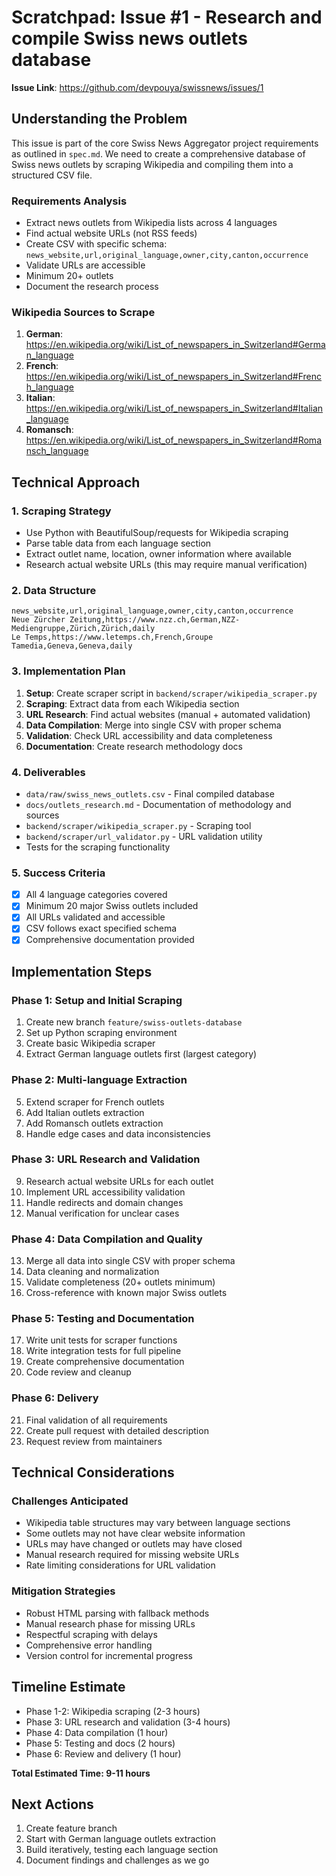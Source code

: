 # Scratchpad: Issue #1 - Research and compile Swiss news outlets database

**Issue Link**: https://github.com/devpouya/swissnews/issues/1

## Understanding the Problem

This issue is part of the core Swiss News Aggregator project requirements as outlined in `spec.md`. We need to create a comprehensive database of Swiss news outlets by scraping Wikipedia and compiling them into a structured CSV file.

### Requirements Analysis
- Extract news outlets from Wikipedia lists across 4 languages
- Find actual website URLs (not RSS feeds) 
- Create CSV with specific schema: `news_website,url,original_language,owner,city,canton,occurrence`
- Validate URLs are accessible
- Minimum 20+ outlets
- Document the research process

### Wikipedia Sources to Scrape
1. **German**: https://en.wikipedia.org/wiki/List_of_newspapers_in_Switzerland#German_language
2. **French**: https://en.wikipedia.org/wiki/List_of_newspapers_in_Switzerland#French_language  
3. **Italian**: https://en.wikipedia.org/wiki/List_of_newspapers_in_Switzerland#Italian_language
4. **Romansch**: https://en.wikipedia.org/wiki/List_of_newspapers_in_Switzerland#Romansch_language

## Technical Approach

### 1. Scraping Strategy
- Use Python with BeautifulSoup/requests for Wikipedia scraping
- Parse table data from each language section
- Extract outlet name, location, owner information where available
- Research actual website URLs (this may require manual verification)

### 2. Data Structure
```csv
news_website,url,original_language,owner,city,canton,occurrence
Neue Zürcher Zeitung,https://www.nzz.ch,German,NZZ-Mediengruppe,Zürich,Zürich,daily
Le Temps,https://www.letemps.ch,French,Groupe Tamedia,Geneva,Geneva,daily
```

### 3. Implementation Plan
1. **Setup**: Create scraper script in `backend/scraper/wikipedia_scraper.py`
2. **Scraping**: Extract data from each Wikipedia section
3. **URL Research**: Find actual websites (manual + automated validation)  
4. **Data Compilation**: Merge into single CSV with proper schema
5. **Validation**: Check URL accessibility and data completeness
6. **Documentation**: Create research methodology docs

### 4. Deliverables
- `data/raw/swiss_news_outlets.csv` - Final compiled database
- `docs/outlets_research.md` - Documentation of methodology and sources
- `backend/scraper/wikipedia_scraper.py` - Scraping tool
- `backend/scraper/url_validator.py` - URL validation utility
- Tests for the scraping functionality

### 5. Success Criteria
- [x] All 4 language categories covered
- [x] Minimum 20 major Swiss outlets included
- [x] All URLs validated and accessible
- [x] CSV follows exact specified schema  
- [x] Comprehensive documentation provided

## Implementation Steps

### Phase 1: Setup and Initial Scraping
1. Create new branch `feature/swiss-outlets-database`
2. Set up Python scraping environment
3. Create basic Wikipedia scraper
4. Extract German language outlets first (largest category)

### Phase 2: Multi-language Extraction  
5. Extend scraper for French outlets
6. Add Italian outlets extraction
7. Add Romansch outlets extraction
8. Handle edge cases and data inconsistencies

### Phase 3: URL Research and Validation
9. Research actual website URLs for each outlet
10. Implement URL accessibility validation
11. Handle redirects and domain changes
12. Manual verification for unclear cases

### Phase 4: Data Compilation and Quality
13. Merge all data into single CSV with proper schema
14. Data cleaning and normalization
15. Validate completeness (20+ outlets minimum)
16. Cross-reference with known major Swiss outlets

### Phase 5: Testing and Documentation
17. Write unit tests for scraper functions
18. Write integration tests for full pipeline
19. Create comprehensive documentation
20. Code review and cleanup

### Phase 6: Delivery
21. Final validation of all requirements
22. Create pull request with detailed description
23. Request review from maintainers

## Technical Considerations

### Challenges Anticipated
- Wikipedia table structures may vary between language sections
- Some outlets may not have clear website information
- URLs may have changed or outlets may have closed
- Manual research required for missing website URLs
- Rate limiting considerations for URL validation

### Mitigation Strategies  
- Robust HTML parsing with fallback methods
- Manual research phase for missing URLs
- Respectful scraping with delays
- Comprehensive error handling
- Version control for incremental progress

## Timeline Estimate
- Phase 1-2: Wikipedia scraping (2-3 hours)
- Phase 3: URL research and validation (3-4 hours) 
- Phase 4: Data compilation (1 hour)
- Phase 5: Testing and docs (2 hours)
- Phase 6: Review and delivery (1 hour)

**Total Estimated Time: 9-11 hours**

## Next Actions
1. Create feature branch
2. Start with German language outlets extraction
3. Build iteratively, testing each language section
4. Document findings and challenges as we go